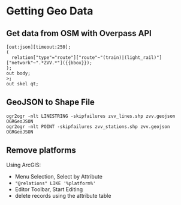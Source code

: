 # Getting Geo Data

## Get data from OSM with Overpass API
```
[out:json][timeout:250];
(
  relation["type"="route"]["route"~"(train)|(light_rail)"]["network"~".*ZVV.*"]({{bbox}});
);
out body;
>;
out skel qt;
```


## GeoJSON to Shape File
```
ogr2ogr -nlt LINESTRING -skipfailures zvv_lines.shp zvv.geojson OGRGeoJSON
ogr2ogr -nlt POINT -skipfailures zvv_stations.shp zvv.geojson OGRGeoJSON
```

## Remove platforms
Using ArcGIS:
- Menu Selection, Select by Attribute
- `"@relations" LIKE '%platform%'`
- Editor Toolbar, Start Editing
- delete records using the attribute table
